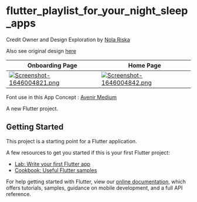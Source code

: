 # flutter_playlist_for_your_night_sleep_apps

Credit Owner and Design Exploration by [Nola Riska](https://www.behance.net/nolariska17)

Also see original design [here](https://www.behance.net/gallery/131116029/Playlist-for-Your-Night-Sleep)

| Onboarding Page     | Home Page      |  
| ------------- | -------------    | 
| [![Screenshot-1646004821.png](https://i.postimg.cc/XYHW4K6r/Screenshot-1646004821.png)](https://postimg.cc/qN3SG3Rr) | [![Screenshot-1646004842.png](https://i.postimg.cc/fyf4FmvT/Screenshot-1646004842.png)](https://postimg.cc/ctC5tKjV)  |

Font use in this App Concept : [Avenir Medium](https://dl.freefontsfamily.com/download/avenir-font/) 

A new Flutter project.

## Getting Started

This project is a starting point for a Flutter application.

A few resources to get you started if this is your first Flutter project:

- [Lab: Write your first Flutter app](https://flutter.dev/docs/get-started/codelab)
- [Cookbook: Useful Flutter samples](https://flutter.dev/docs/cookbook)

For help getting started with Flutter, view our
[online documentation](https://flutter.dev/docs), which offers tutorials,
samples, guidance on mobile development, and a full API reference.
